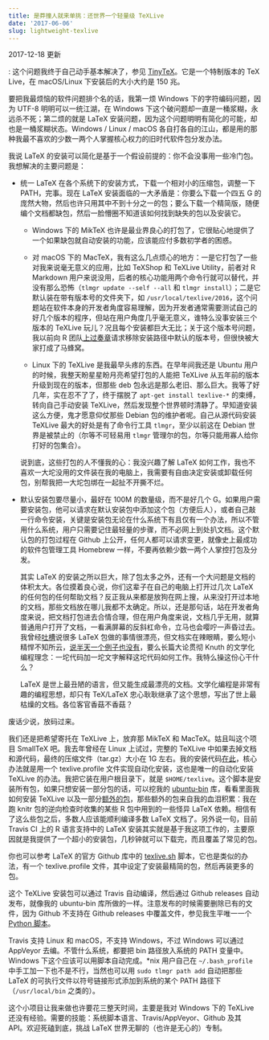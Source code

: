 ```yaml
---
title: 是莽撞人就来单挑：还世界一个轻量级 TeXLive
date: '2017-06-06'
slug: lightweight-texlive
---
```


2017-12-18 更新

:   这个问题我终于自己动手基本解决了，参见 [TinyTeX](/tinytex/)。它是一个特制版本的 TeX Live，在 macOS/Linux 下安装后的大小大约是 150 兆。

要把我最烦恼的软件问题排个名的话，我第一烦 Windows 下的字符编码问题，因为 UTF-8 明明可以一统江湖，在 Windows 下这个破问题却一直是一桶浆糊，永远杀不死；第二烦的就是 LaTeX 安装问题，因为这个问题明明有简化的可能，却也是一桶浆糊状态。Windows / Linux / macOS 各自打各自的江山，都是用的那种我最不喜欢的少数一两个人掌握核心权力的旧时代软件包分发办法。

我说 LaTeX 的安装可以简化是基于一个假设前提的：你不会没事用一些冷门包。我想解决的主要问题是：

- 统一 LaTeX 在各个系统下的安装方式，下载一个相对小的压缩包，调整一下 PATH，完事。现在 LaTeX 安装面临的一大矛盾是：你要么下载一个四五 G 的庞然大物，然后也许只用其中不到十分之一的包；要么下载一个精简版，随便编个文档都缺包，然后一脸懵圈不知道该如何找到缺失的包以及安装它。

    - Windows 下的 MikTeX 也许是最业界良心的打包了，它很贴心地提供了一个如果缺包就自动安装的功能，应该能应付多数初学者的困惑。
    
    - 对 macOS 下的 MacTeX，我有这么几点烦心的地方：一是它打包了一些对我来说毫无意义的应用，比如 TeXShop 和 TeXLive Utility，前者对 R Markdown 用户来说没用，后者的核心功能用两个命令行就可以替代，并没有那么恐怖（`tlmgr update --self --all` 和 `tlmgr install`）；二是它默认装在带有版本号的文件夹下，如 `/usr/local/texlive/2016`，这个问题站在软件本身的开发者角度容易理解，因为开发者通常需要测试自己的好几个版本的程序，但站在用户角度几乎毫无意义，谁特么没事安装三个版本的 TeXLive 玩儿？况且每个安装都巨大无比；关于这个版本号问题，我以前向 R 团队[上过奏章](https://stat.ethz.ch/pipermail/r-devel/2011-May/060820.html)请求移除安装路径中默认的版本号，但很快被大家打成了马蜂窝。
    
    - Linux 下的 TeXLive 是我最早头疼的东西。在早年间我还是 Ubuntu 用户的时候，我整天盼星星盼月亮希望打包的人能把 TeXLive 从五年前的版本升级到现在的版本，但那些 deb 包永远是那么老旧、那么巨大。我等了好几年，实在忍不了了，终于摆脱了 `apt-get install texlive-*` 的束缚，转向自己手动安装 TeXLive，然后发现整个世界顿时清静了。早知道安装这么方便，鬼才愿意仰仗那些 Debian 包的维护者呢。自己从源代码安装 TeXLive 最大的好处是有了命令行工具 `tlmgr`，至少以前这在 Debian 世界是被禁止的（尔等不可轻易用 `tlmgr` 管理尔的包，尔等只能用寡人给你打好的包集合）。
    
    说到底，这些打包的人不懂我的心：我没兴趣了解 LaTeX 如何工作，我也不喜欢一大坨没用的文件装在我的电脑上，我需要有自由决定安装或卸载任何包，别帮我把一大坨包绑在一起扯不开撕不烂。

- 默认安装包要尽量小，最好在 100M 的数量级，而不是好几个 G。如果用户需要安装包，他可以请求在默认安装包中添加这个包（方便后人），或者自己敲一行命令安装，关键是安装包无论在什么系统下有且仅有一个办法，所以不管用什么系统，用户只需要记住最轻量的步骤，而不必网上到处扒文档。这个默认包的打包过程在 Github 上公开，任何人都可以请求变更，就像史上最成功的软件包管理工具 Homebrew 一样，不要再依赖少数一两个人掌控打包及分发。

    其实 LaTeX 的安装之所以巨大，除了包太多之外，还有一个大问题是文档的体积太大。各位摸着良心说，你们这辈子在自己的电脑上打开过几次 LaTeX 的任何包的任何帮助文档？反正我从来都是放狗在网上搜，从来没打开过本地的文档，那些文档放在哪儿我都不太确定。所以，还是那句话，站在开发者角度来说，把文档打包进去合情合理，但在用户角度来说，文档几乎无用，就算普通用户打开了文档，一看满屏幕的反斜杠命令，立马也会嘤咛一声昏过去。我曾经[吐槽](https://twitter.com/xieyihui/status/792031983027101696)说很多 LaTeX 包做的事情很漂亮，但文档实在辣眼睛，要么短小精悍不知所云，[说半天一个例子也没有](http://ctan.sharelatex.com/tex-archive/macros/latex/contrib/threeparttable/threeparttable.pdf)，要么长篇大论贯彻 Knuth 的文学化编程理念：一坨代码加一坨文字解释这坨代码如何工作。我特么操这份心干什么？
    
    LaTeX 是世上最丑陋的语言，但又能生成最漂亮的文档。文学化编程是非常有趣的编程思想，却只有 TeX/LaTeX 忠心耿耿继承了这个思想，写出了世上最枯燥的文档。各位客官香菇不香菇？

废话少说，放码过来。

我们还是把希望寄托在 TeXLive 上，放弃那 MikTeX 和 MacTeX。姑且叫这个项目 SmallTeX 吧。我去年曾经在 Linux 上试过，完整的 TeXLive 中如果去掉文档和源代码，最终的压缩文件（tar.gz）大小在 1G 左右。我的安装代码[在此](https://gist.github.com/yihui/7ae1144e45063c4957e5c1f6f67039f4)，核心办法就是用一个 texlive.profile 文件实现自动化安装，这也是唯一的自动化安装 TeXLive 的办法。我把它装在用户根目录下，就是 `$HOME/texlive`。这个脚本是安装所有包，如果只想安装一部分包的话，可以挖我的 [ubuntu-bin](https://github.com/yihui/ubuntu-bin) 库，看看里面我如何安装 TeXLive 以及一部分[额外的包](https://github.com/yihui/ubuntu-bin/blob/master/TeXLive.pkgs)，那些额外的包来自我的血泪积累：我在跑 knitr 包的逆向检查时收集的某些 R 包中用到的一些怪异 LaTeX 依赖。相信有了这么些包之后，多数人应该能顺利编译多数 LaTeX 文档了。另外说一句，目前 Travis CI 上的 R 语言支持中的 LaTeX 安装其实就是基于我这项工作的，主要原因就是我提供了一个超小的安装包，几秒钟就可以下载完，而且覆盖了常见的包。

你也可以参考 LaTeX 的官方 Github 库中的 [texlive.sh](https://github.com/latex3/latex3/blob/master/support/texlive.sh) 脚本，它也是类似的办法，有一个 texlive.profile 文件，其中设定了安装最精简的包，然后再装更多的包。

这个 TeXLive 安装包可以通过 Travis 自动编译，然后通过 Github releases 自动发布，就像我的 ubuntu-bin 库所做的一样。注意发布的时候需要删除已有的文件，因为 Github 不支持在 Github releases 中覆盖文件，参见我生平唯一一个 [Python 脚本](https://github.com/yihui/ubuntu-bin/blob/master/delete.py)。

Travis 支持 Linux 和 macOS，不支持 Windows，不过 Windows 可以通过 AppVeyor 去编。不管什么系统，都要把 bin 路径放入系统的 PATH 变量中。Windows 下这个应该可以用脚本自动完成。\*nix 用户自己在 `~/.bash_profile` 中手工加一下也不是不行，当然也可以用 `sudo tlmgr path add` 自动把那些 LaTeX 的可执行文件以符号链接形式添加到系统的某个 PATH 路径下（`/usr/local/bin` 之类的）。

这个小项目让我来做也许要花三整天时间，主要是我对 Windows 下的 TeXLive 还没有经验。需要的技能：系统脚本语言、Travis/AppVeyor、Github 及其 API。欢迎死磕到底，挑战 LaTeX 世界无聊的（也许是无心的）专制。
